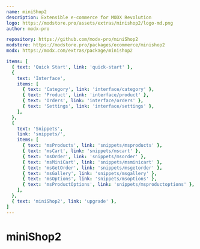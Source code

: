```yaml
---
name: miniShop2
description: Extensible e-commerce for MODX Revolution
logo: https://modstore.pro/assets/extras/minishop2/logo-md.png
author: modx-pro

repository: https://github.com/modx-pro/miniShop2
modstore: https://modstore.pro/packages/ecommerce/minishop2
modx: https://modx.com/extras/package/minishop2

items: [
  { text: 'Quick Start', link: 'quick-start' },
  {
    text: 'Interface',
    items: [
      { text: 'Category', link: 'interface/category' },
      { text: 'Product', link: 'interface/product' },
      { text: 'Orders', link: 'interface/orders' },
      { text: 'Settings', link: 'interface/settings' },
    ],
  },
  {
    text: 'Snippets',
    link: 'snippets/',
    items: [
      { text: 'msProducts', link: 'snippets/msproducts' },
      { text: 'msCart', link: 'snippets/mscart' },
      { text: 'msOrder', link: 'snippets/msorder' },
      { text: 'msMiniCart', link: 'snippets/msminicart' },
      { text: 'msGetOrder', link: 'snippets/msgetorder' },
      { text: 'msGallery', link: 'snippets/msgallery' },
      { text: 'msOptions', link: 'snippets/msoptions' },
      { text: 'msProductOptions', link: 'snippets/msproductoptions' },
    ],
  },
  { text: 'miniShop2', link: 'upgrade' },
]
---
```

# miniShop2
